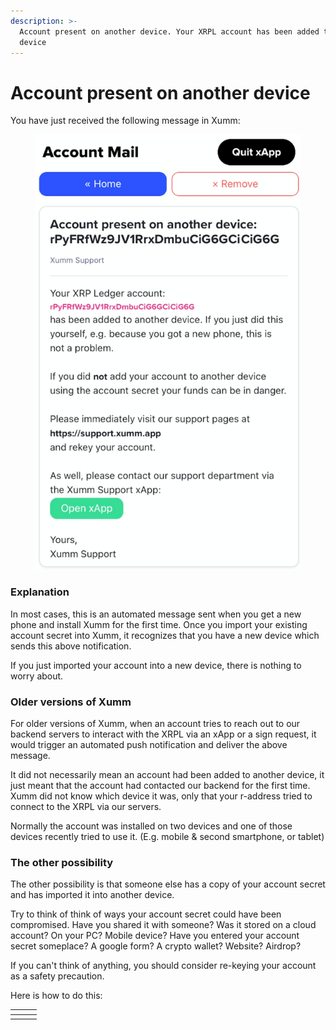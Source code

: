 ```yaml
---
description: >-
  Account present on another device. Your XRPL account has been added to another
  device
---
```


# Account present on another device

You have just received the following message in Xumm:

<figure><img src="../.gitbook/assets/Account Present.png" alt=""><figcaption></figcaption></figure>

### Explanation

In most cases, this is an automated message sent when you get a new phone and install Xumm for the first time. Once you import your existing account secret into Xumm, it recognizes that you have a new device which sends this above notification.

If you just imported your account into a new device, there is nothing to worry about.

### Older versions of Xumm

For older versions of Xumm, when an account tries to reach out to our backend servers to interact with the XRPL via an xApp or a sign request, it would trigger an automated push notification and deliver the above message.&#x20;

It did not necessarily mean an account had been added to another device, it just meant that the account had contacted our backend for the first time. Xumm did not know which device it was, only that your r-address tried to connect to the XRPL via our servers.&#x20;

Normally the account was installed on two devices and one of those devices recently tried to use it. (E.g. mobile & second smartphone, or tablet)

### The other possibility

The other possibility is that someone else has a copy of your account secret and has imported it into another device.

Try to think of think of ways your account secret could have been compromised. Have you shared it with someone? Was it stored on a cloud account? On your PC? Mobile device? Have you entered your account secret someplace? A google form? A crypto wallet? Website? Airdrop?&#x20;

If you can't think of anything, you should consider re-keying your account as a safety precaution.

Here is how to do this:

<table data-view="cards"><thead><tr><th></th><th></th><th></th></tr></thead><tbody><tr><td></td><td></td><td></td></tr></tbody></table>

